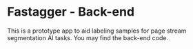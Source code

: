 # Fastagger - Back-end
This is a prototype app to aid labeling samples for page stream segmentation AI tasks. You may find the back-end code.